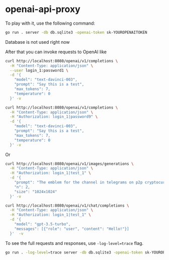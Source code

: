 # openai-api-proxy

To play with it, use the following command:

```bash
go run . server -db db.sqlite3 -openai-token sk-YOUROPENAITOKEN
```

Database is not used right now

After that you can invoke requests to OpenAI like

```bash
curl http://localhost:8080/openai/v1/completions \
  -H "Content-Type: application/json" \
  --user login_1:password1 \
  -d '{
    "model": "text-davinci-003",
    "prompt": "Say this is a test",
    "max_tokens": 7,
    "temperature": 0
  }' -v
```



```bash
curl http://localhost:8080/openai/v1/completions \
  -H "Content-Type: application/json" \
  -H "Authorization: login_1|password9" \
  -d '{
    "model": "text-davinci-003",
    "prompt": "Say this is a test",
    "max_tokens": 7,
    "temperature": 0
  }' -v
```

Or 

```bash
curl http://localhost:8080/openai/v1/images/generations \
  -H "Content-Type: application/json" \
  -H "Authorization: login_1|test_1" \
  -d '{
    "prompt": "The emblem for the channel in telegrams on p2p cryptocurrency arbitration",
    "n": 2,
    "size": "1024x1024"
  }' -v
```

```bash
curl http://localhost:8080/openai/v1/chat/completions \
  -H "Content-Type: application/json" \
  -H "Authorization: login_1|test_1" \
  -d '{
    "model": "gpt-3.5-turbo",                                                                                         
    "messages": [{"role": "user", "content": "Hello!"}]
  }'  -v
```

To see the full requests and responses, use `-log-level=trace` flag.

```bash
go run . -log-level=trace server -db db.sqlite3 -openai-token sk-YOUROPENAITOKEN
```
